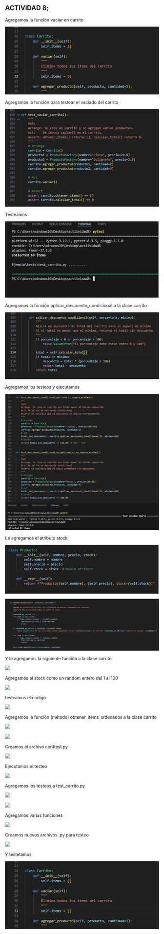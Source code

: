 ## ACTIVIDAD 8; 

Agregamos la función vaciar en carrito 

![](https://github.com/AriusJoel1/DesarrolloDeSoftware/blob/main/actiividad8/img/1.png)


Agregamos la función para testear el vaciado del carrito 

![](https://github.com/AriusJoel1/DesarrolloDeSoftware/blob/main/actiividad8/img/2.png)


Testeamos 

![](https://github.com/AriusJoel1/DesarrolloDeSoftware/blob/main/actiividad8/img/3.png)


Agregamos la función aplicar_descuento_condicional a la clase carrito 


![](https://github.com/AriusJoel1/DesarrolloDeSoftware/blob/main/actiividad8/img/4.png)



Agregamos los testeos y ejecutamos 

![](https://github.com/AriusJoel1/DesarrolloDeSoftware/blob/main/actiividad8/img/5.png)





Le agregamos el atributo stock  



![](https://github.com/AriusJoel1/DesarrolloDeSoftware/blob/main/actiividad8/img/6.png)








![](https://github.com/AriusJoel1/DesarrolloDeSoftware/blob/main/actiividad8/img/7.png)





Y le agregamos la siguiente función a la clase carrito 


![](https://github.com/AriusJoel1/DesarrolloDeSoftware/blob/main/actiividad8/img/8.png)





Agregamos el stock como un random entero del 1 al 100 



![](https://github.com/AriusJoel1/DesarrolloDeSoftware/blob/main/actiividad8/img/9.png)






testeamos el código  


![](https://github.com/AriusJoel1/DesarrolloDeSoftware/blob/main/actiividad8/img/10.png)





Agregamos la función (método) obtener_items_ordenados a la clase carrito 


![](https://github.com/AriusJoel1/DesarrolloDeSoftware/blob/main/actiividad8/img/11.png)



![](https://github.com/AriusJoel1/DesarrolloDeSoftware/blob/main/actiividad8/img/12.png)





Creamos el archivo conftest.py  



![](https://github.com/AriusJoel1/DesarrolloDeSoftware/blob/main/actiividad8/img/13.png)





Ejecutamos el testeo 

![](https://github.com/AriusJoel1/DesarrolloDeSoftware/blob/main/actiividad8/img/14.png)



Agregamos los testeos a test_carrito.py 

![](https://github.com/AriusJoel1/DesarrolloDeSoftware/blob/main/actiividad8/img/15.png)


![](https://github.com/AriusJoel1/DesarrolloDeSoftware/blob/main/actiividad8/img/16.png)



Agregamos varias funciones   


![](https://github.com/AriusJoel1/DesarrolloDeSoftware/blob/main/actiividad8/img/17.png)


Creamos nuevos archivos .py para testeo 

![](https://github.com/AriusJoel1/DesarrolloDeSoftware/blob/main/actiividad8/img/18.png)



Y testetamos 

![](https://github.com/AriusJoel1/DesarrolloDeSoftware/blob/main/actiividad8/img/1.png)



